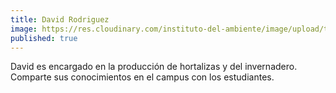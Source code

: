 ```yaml
---
title: David Rodriguez
image: https://res.cloudinary.com/instituto-del-ambiente/image/upload/teachers/david-rodriguez.jpg
published: true
---
```


David es encargado en la producción de hortalizas y del invernadero. Comparte sus conocimientos en el campus con los estudiantes.
